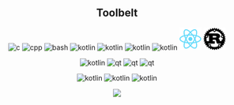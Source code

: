 

<h2 align="center">Toolbelt</h2>
<p align="center">



 

<img src="https://cdn.jsdelivr.net/gh/devicons/devicon/icons/c/c-original.svg" alt="c" width="45" height="45"/>
  <img src="https://cdn.jsdelivr.net/gh/devicons/devicon/icons/cplusplus/cplusplus-original.svg" alt="cpp" width="45" height="45"/>
  <img src="https://cdn.jsdelivr.net/gh/devicons/devicon/icons/bash/bash-original.svg" alt="bash" width="45" height="45"/>
<img src="https://cdn.jsdelivr.net/gh/devicons/devicon/icons/python/python-original.svg" alt="kotlin" width="45" height="45"/>
  <img src="https://cdn.jsdelivr.net/gh/devicons/devicon/icons/kotlin/kotlin-original.svg" alt="kotlin" width="45" height="45"/>
  <img src="https://cdn.jsdelivr.net/gh/devicons/devicon/icons/typescript/typescript-original.svg" alt="kotlin" width="45" height="45"/>
      <img src="https://cdn.jsdelivr.net/gh/devicons/devicon/icons/javascript/javascript-original.svg" alt="kotlin" width="45" height="45"/>
      <img src="https://github.com/devicons/devicon/blob/v2.16.0/icons/react/react-original.svg" alt="kotlin" width="45" height="45"/>
      <img src="https://github.com/devicons/devicon/blob/v2.16.0/icons/rust/rust-original.svg" alt="kotlin" width="45" height="45"/>
</p>

<p align="center">
   <img src="https://cdn.jsdelivr.net/gh/devicons/devicon/icons/linux/linux-original.svg" alt="kotlin" width="45" height="45"/>
      <img src="https://cdn.jsdelivr.net/gh/devicons/devicon/icons/qt/qt-original.svg" alt="qt" width="45" height="45"/>
  <img src="https://cdn.jsdelivr.net/gh/devicons/devicon/icons/mysql/mysql-original.svg" alt="qt" width="45" height="45"/>
<img src="https://cdn.jsdelivr.net/gh/devicons/devicon/icons/postgresql/postgresql-original.svg" alt="qt" width="45" height="45"/>
    </p>

  <p align="center">
  <img src="https://cdn.jsdelivr.net/gh/devicons/devicon/icons/git/git-original.svg" alt="kotlin" width="45" height="45"/>
<img src="https://cdn.jsdelivr.net/gh/devicons/devicon/icons/jira/jira-original.svg" alt="kotlin" width="45" height="45"/>
<img src="https://cdn.jsdelivr.net/gh/devicons/devicon/icons/confluence/confluence-original.svg" alt="kotlin" width="45" height="45"/>
</p>

<p align="center">
  <a href="https://github.com/anuraghazra/github-readme-stats">
    <img src="https://github-readme-stats.vercel.app/api/top-langs/?username=Andriy-Bilenko&layout=compact&theme=vision-friendly-dark" />
  </a>
</p>
